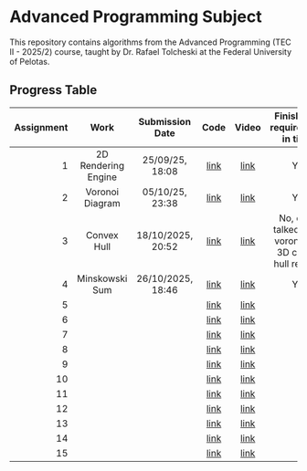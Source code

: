 # Advanced Programming Subject

This repository contains algorithms from the Advanced Programming (TEC II - 2025/2) course, taught by Dr. Rafael Tolcheski at the Federal University of Pelotas.

## Progress Table
| Assignment | Work | Submission Date | Code | Video | Finished all requirements in time? |
| --: | :-: | :-: | :-: | :-: | :-:|
| 1 | 2D Rendering Engine |25/09/25, 18:08 | [link](https://github.com/Eduardo-Machado-Behling/Advanced-Programming/tree/main/Engine) | [link](https://youtu.be/Hqp6Rz2vocM) | Yes |
| 2 | Voronoi Diagram | 05/10/25, 23:38 | [link](https://github.com/Eduardo-Machado-Behling/Advanced-Programming/tree/main/Voronoi-Diagram) |[link](https://youtu.be/ZEbilKO9Sj8) | Yes |
| 3 | Convex Hull | 18/10/2025, 20:52 | [link](https://github.com/Eduardo-Machado-Behling/Advanced-Programming/tree/main/Convex-Hull) | [link](https://youtu.be/GTdW49AQ9TA) | No, didn't talked about voronoi and 3D convex hull relation. |
| 4 | Minskowski Sum | 26/10/2025, 18:46 | [link](https://github.com/Eduardo-Machado-Behling/Advanced-Programming/tree/main/Minkowski-Sum) | [link](https://youtu.be/Z23xlrSOHP4) | Yes |
| 5 | | | [link]() | [link]() | |
| 6 | | | [link]() | [link]() | |
| 7 | | | [link]() | [link]() | |
| 8 | | | [link]() | [link]() | |
| 9 | | | [link]() | [link]() | |
| 10 | | | [link]() | [link]() | |
| 11 | | | [link]() | [link]() | |
| 12 | | | [link]() | [link]() | |
| 13 | | | [link]() | [link]() | |
| 14 | | | [link]() | [link]() | |
| 15 | | | [link]() | [link]() | |
